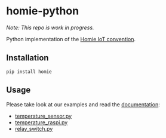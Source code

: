 # homie-python #
_Note: This repo is work in progress._

Python implementation of the [Homie IoT convention](https://github.com/homieiot/convention).

## Installation ##

```pip install homie```

## Usage ##

Please take look at our examples and read the [documentation](docs/):

* [temperature_sensor.py](temperature_sensor.py)
* [temperature_raspi.py](temperature_raspi.py)
* [relay_switch.py](relay_switch.py)
